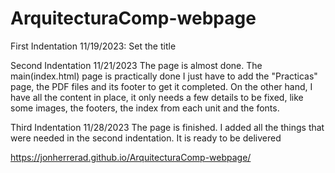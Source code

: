 # ArquitecturaComp-webpage

First Indentation 11/19/2023:
Set the title

Second Indentation 11/21/2023
The page is almost done. The main(index.html) page is practically done I just
have to add the "Practicas" page, the PDF files and its footer to get it 
completed. On the other hand, I have all the content in place, it only 
needs a few details to be fixed, like some images, the footers, the index 
from each unit and the fonts.

Third Indentation 11/28/2023
The page is finished. I added all the things that were needed in the second 
indentation. It is ready to be delivered

https://jonherrerad.github.io/ArquitecturaComp-webpage/
